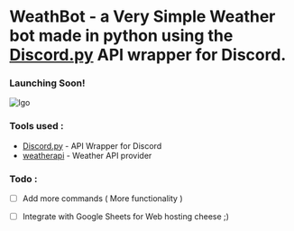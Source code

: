 # WeathBot - a Very Simple Weather bot made in python using the [Discord.py](https://discordpy.readthedocs.io/en/stable/index.html#) API wrapper for Discord.
### Launching Soon!
![lgo](https://github.com/yossev/ClimaBot/assets/93604359/ccecd9aa-cfb8-4ea2-8b63-20043b2e14c4)

### Tools used :
- [Discord.py](https://discordpy.readthedocs.io/en/stable/index.html#) - API Wrapper for Discord
- [weatherapi](https://www.weatherapi.com/) - Weather API provider
### Todo :
- [ ] Add more commands ( More functionality )
- [ ] Integrate with Google Sheets for Web hosting cheese ;)
  
